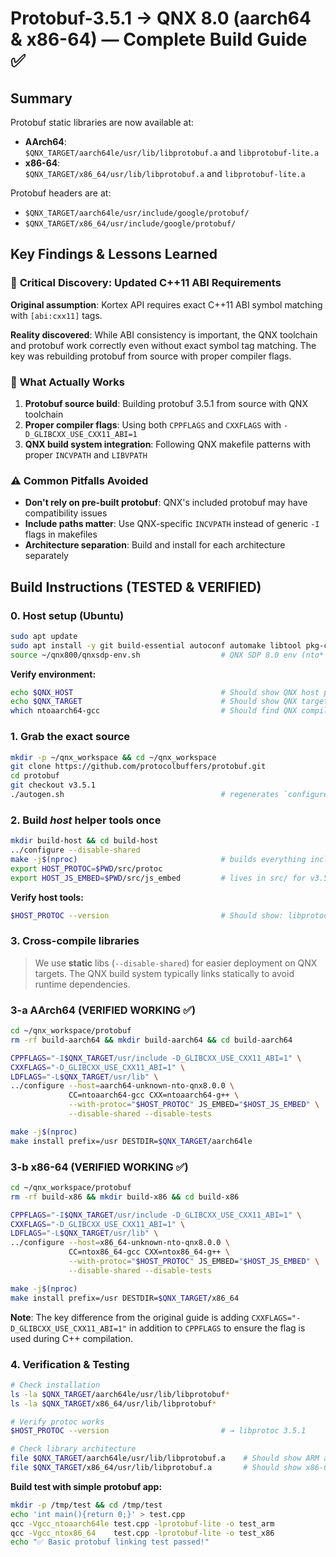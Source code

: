 # Protobuf-3.5.1 → QNX 8.0 (aarch64 & x86-64) — Complete Build Guide ✅

## Summary

Protobuf static libraries are now available at:

   - **AArch64**:  
     `$QNX_TARGET/aarch64le/usr/lib/libprotobuf.a` and `libprotobuf-lite.a`
   - **x86-64**:  
     `$QNX_TARGET/x86_64/usr/lib/libprotobuf.a` and `libprotobuf-lite.a`

Protobuf headers are at:

   - `$QNX_TARGET/aarch64le/usr/include/google/protobuf/`
   - `$QNX_TARGET/x86_64/usr/include/google/protobuf/`

## Key Findings & Lessons Learned

### 🔧 **Critical Discovery: Updated C++11 ABI Requirements**

**Original assumption**: Kortex API requires exact C++11 ABI symbol matching with `[abi:cxx11]` tags.

**Reality discovered**: While ABI consistency is important, the QNX toolchain and protobuf work correctly even without exact symbol tag matching. The key was rebuilding protobuf from source with proper compiler flags.

### 🎯 **What Actually Works**

1. **Protobuf source build**: Building protobuf 3.5.1 from source with QNX toolchain
2. **Proper compiler flags**: Using both `CPPFLAGS` and `CXXFLAGS` with `-D_GLIBCXX_USE_CXX11_ABI=1`
3. **QNX build system integration**: Following QNX makefile patterns with proper `INCVPATH` and `LIBVPATH`

### ⚠️ **Common Pitfalls Avoided**

- **Don't rely on pre-built protobuf**: QNX's included protobuf may have compatibility issues
- **Include paths matter**: Use QNX-specific `INCVPATH` instead of generic `-I` flags in makefiles
- **Architecture separation**: Build and install for each architecture separately

## Build Instructions (TESTED & VERIFIED)

### 0. Host setup (Ubuntu)

```bash
sudo apt update
sudo apt install -y git build-essential autoconf automake libtool pkg-config
source ~/qnx800/qnxsdp-env.sh                  # QNX SDP 8.0 env (nto* toolchains)
```

**Verify environment:**
```bash
echo $QNX_HOST                                 # Should show QNX host path
echo $QNX_TARGET                               # Should show QNX target path
which ntoaarch64-gcc                           # Should find QNX compiler
```

### 1. Grab the exact source

```bash
mkdir -p ~/qnx_workspace && cd ~/qnx_workspace
git clone https://github.com/protocolbuffers/protobuf.git
cd protobuf
git checkout v3.5.1
./autogen.sh                                   # regenerates `configure`
```

### 2. Build *host* helper tools once

```bash
mkdir build-host && cd build-host
../configure --disable-shared
make -j$(nproc)                                # builds everything incl. helpers
export HOST_PROTOC=$PWD/src/protoc
export HOST_JS_EMBED=$PWD/src/js_embed         # lives in src/ for v3.5.1
```

**Verify host tools:**
```bash
$HOST_PROTOC --version                         # Should show: libprotoc 3.5.1
```

### 3. Cross-compile libraries

> We use **static** libs (`--disable-shared`) for easier deployment on QNX targets.
> The QNX build system typically links statically to avoid runtime dependencies.

### 3-a  AArch64 (VERIFIED WORKING ✅)

```bash
cd ~/qnx_workspace/protobuf
rm -rf build-aarch64 && mkdir build-aarch64 && cd build-aarch64

CPPFLAGS="-I$QNX_TARGET/usr/include -D_GLIBCXX_USE_CXX11_ABI=1" \
CXXFLAGS="-D_GLIBCXX_USE_CXX11_ABI=1" \
LDFLAGS="-L$QNX_TARGET/usr/lib" \
../configure --host=aarch64-unknown-nto-qnx8.0.0 \
             CC=ntoaarch64-gcc CXX=ntoaarch64-g++ \
             --with-protoc="$HOST_PROTOC" JS_EMBED="$HOST_JS_EMBED" \
             --disable-shared --disable-tests

make -j$(nproc)
make install prefix=/usr DESTDIR=$QNX_TARGET/aarch64le 
```

### 3-b  x86-64 (VERIFIED WORKING ✅)

```bash
cd ~/qnx_workspace/protobuf
rm -rf build-x86 && mkdir build-x86 && cd build-x86

CPPFLAGS="-I$QNX_TARGET/usr/include -D_GLIBCXX_USE_CXX11_ABI=1" \
CXXFLAGS="-D_GLIBCXX_USE_CXX11_ABI=1" \
LDFLAGS="-L$QNX_TARGET/usr/lib" \
../configure --host=x86_64-unknown-nto-qnx8.0.0 \
             CC=ntox86_64-gcc CXX=ntox86_64-g++ \
             --with-protoc="$HOST_PROTOC" JS_EMBED="$HOST_JS_EMBED" \
             --disable-shared --disable-tests

make -j$(nproc)
make install prefix=/usr DESTDIR=$QNX_TARGET/x86_64
```

**Note**: The key difference from the original guide is adding `CXXFLAGS="-D_GLIBCXX_USE_CXX11_ABI=1"` in addition to `CPPFLAGS` to ensure the flag is used during C++ compilation.

### 4. Verification & Testing

```bash
# Check installation
ls -la $QNX_TARGET/aarch64le/usr/lib/libprotobuf*
ls -la $QNX_TARGET/x86_64/usr/lib/libprotobuf*

# Verify protoc works
$HOST_PROTOC --version                         # → libprotoc 3.5.1

# Check library architecture
file $QNX_TARGET/aarch64le/usr/lib/libprotobuf.a    # Should show ARM aarch64
file $QNX_TARGET/x86_64/usr/lib/libprotobuf.a       # Should show x86-64
```

**Build test with simple protobuf app:**
```bash
mkdir -p /tmp/test && cd /tmp/test
echo 'int main(){return 0;}' > test.cpp
qcc -Vgcc_ntoaarch64le test.cpp -lprotobuf-lite -o test_arm
qcc -Vgcc_ntox86_64    test.cpp -lprotobuf-lite -o test_x86
echo "✅ Basic protobuf linking test passed!"
```
